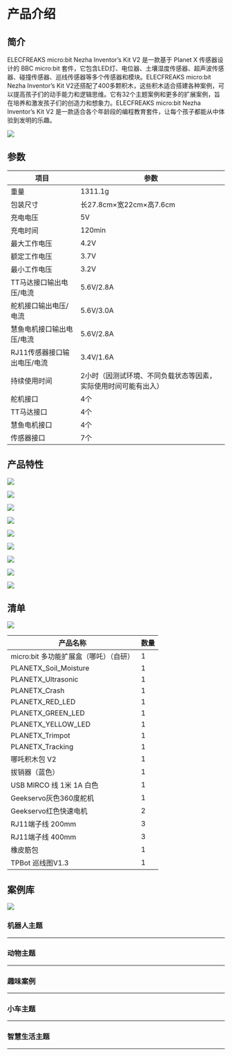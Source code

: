 ﻿---
sidebar_position: 1
---

# 产品介绍

## 简介

ELECFREAKS micro:bit Nezha Inventor’s Kit V2 是一款基于 Planet X 传感器设计的 BBC micro:bit 套件，它包含LED灯、电位器、土壤湿度传感器、超声波传感器、碰撞传感器、巡线传感器等多个传感器和模块。ELECFREAKS micro:bit Nezha Inventor’s Kit V2还搭配了400多颗积木，这些积木适合搭建各种案例，可以提高孩子们的动手能力和逻辑思维。它有32个主题案例和更多的扩展案例，旨在培养和激发孩子们的创造力和想象力。ELECFREAKS micro:bit Nezha Inventor’s Kit V2 是一款适合各个年龄段的编程教育套件，让每个孩子都能从中体验到发明的乐趣。

![](https://wiki-media-ef.oss-cn-hongkong.aliyuncs.com/docs/microbit/building-blocks/nezha-inventors-kit-v2/images/nezha-inventors-kit-v2-01.png)

## 参数

| 项目 | 参数 |
|---|---|
|重量|1311.1g|
|包装尺寸|长27.8cm×宽22cm×高7.6cm|
|充电电压|5V|
|充电时间|120min|
|最大工作电压|4.2V|
|额定工作电压|3.7V
|最小工作电压|3.2V|
|TT马达接口输出电压/电流|5.6V/2.8A|
|舵机接口输出电压/电流|5.6V/3.0A|
|慧鱼电机接口输出电压/电流|5.6V/2.8A|
|RJ11传感器接口输出电压/电流|3.4V/1.6A|
|持续使用时间|2小时（因测试环境、不同负载状态等因素，实际使用时间可能有出入）|
|舵机接口|4个|
|TT马达接口|4个|
|慧鱼电机接口|4个|
|传感器接口|7个|

## 产品特性

![](https://wiki-media-ef.oss-cn-hongkong.aliyuncs.com/docs/microbit/building-blocks/nezha-inventors-kit-v2/images/nezha-inventors-kit-v2-02.png)

![](https://wiki-media-ef.oss-cn-hongkong.aliyuncs.com/docs/microbit/building-blocks/nezha-inventors-kit-v2/images/nezha-inventors-kit-v2-03.png)

![](https://wiki-media-ef.oss-cn-hongkong.aliyuncs.com/docs/microbit/building-blocks/nezha-inventors-kit-v2/images/nezha-inventors-kit-v2-04.png)

![](https://wiki-media-ef.oss-cn-hongkong.aliyuncs.com/docs/microbit/building-blocks/nezha-inventors-kit-v2/images/nezha-inventors-kit-v2-05.png)

![](https://wiki-media-ef.oss-cn-hongkong.aliyuncs.com/docs/microbit/building-blocks/nezha-inventors-kit-v2/images/nezha-inventors-kit-v2-06.png)

![](https://wiki-media-ef.oss-cn-hongkong.aliyuncs.com/docs/microbit/building-blocks/nezha-inventors-kit-v2/images/nezha-inventors-kit-v2-07.png)

![](https://wiki-media-ef.oss-cn-hongkong.aliyuncs.com/docs/microbit/building-blocks/nezha-inventors-kit-v2/images/nezha-inventors-kit-v2-08.png)

![](https://wiki-media-ef.oss-cn-hongkong.aliyuncs.com/docs/microbit/building-blocks/nezha-inventors-kit-v2/images/nezha-inventors-kit-v2-09.png)

![](https://wiki-media-ef.oss-cn-hongkong.aliyuncs.com/docs/microbit/building-blocks/nezha-inventors-kit-v2/images/nezha-inventors-kit-v2-10.png)


## 清单

![](https://wiki-media-ef.oss-cn-hongkong.aliyuncs.com/docs/microbit/building-blocks/nezha-inventors-kit-v2/images/nezha-inventors-kit-v2-11.png)

| 产品名称 | 数量 |
|---|---|
| micro:bit 多功能扩展盒（哪吒）（自研） | 1 |
| PLANETX_Soil_Moisture | 1 |
| PLANETX_Ultrasonic | 1 |
| PLANETX_Crash | 1 |
| PLANETX_RED_LED | 1 |
| PLANETX_GREEN_LED | 1 |
| PLANETX_YELLOW_LED | 1 |
| PLANETX_Trimpot | 1 |
| PLANETX_Tracking | 1 |
| 哪吒积木包 V2 | 1 |
| 拔销器（蓝色） | 1 |
| USB MIRCO 线 1米 1A 白色 | 1 |
| Geekservo灰色360度舵机 | 1 |
| Geekservo红色快速电机 | 2 |
| RJ11端子线 200mm | 3 |
| RJ11端子线 400mm | 3 |
| 橡皮筋包 | 1 |
| TPBot 巡线图V1.3 | 1 |


## 案例库

![](https://wiki-media-ef.oss-cn-hongkong.aliyuncs.com/docs/microbit/building-blocks/nezha-inventors-kit-v2/images/nezha-inventors-kit-v2-01.png)

### 机器人主题
---

<cardbox>
  <card
    href="./the-pull-ups-robot/"
    title="引体向上机器人"
    description="引体向上运动就是用自己的力量把自己的身体拉到一根横杆上，然后再放下来，重复多次。这是一种很好的锻炼身体的运动，可以让我们的背部、肩膀和手臂变得更强壮。引体向上运动还可以让我们的身体更挺拔，更有精神。这节课我们将用哪吒发明家套装 V2 来制作一个会做引体向上的机器人。"
    img={'https://wiki-media-ef.oss-cn-hongkong.aliyuncs.com/docs/microbit/building-blocks/nezha-inventors-kit-v2/images/nezha-inventors-kit-v2-case-01-01.png'}
  />
  <card
    href="./the-swimming-robot/"
    title="游泳机器人"
    description="游泳是在水中靠自力漂浮，借自身肢体的动作在水中运动前进的运动、技能。游泳运动可分为竞技游泳和实用游泳，竞技游泳是奥林匹克运动会中的第2大项目，包括：蝶泳、仰泳（也称背泳）、蛙泳、捷泳（也称自由式），4种泳姿的竞速项目，以及花样游泳等。 游泳有很多的好处，比如可以锻炼身体，增强心肺功能，放松心情，提高自信等。游泳也是一种低冲击性的运动，可以减少关节和骨骼的损伤。 这节课我们将用哪吒发明家套装 V2 来制作一个模拟游泳运动的机器人。"
    img={'https://wiki-media-ef.oss-cn-hongkong.aliyuncs.com/docs/microbit/building-blocks/nezha-inventors-kit-v2/images/nezha-inventors-kit-v2-case-02-01.png'}
  />
  <card
    href="./the-weight-lifting-robot/"
    title="举重机器人"
    description="举重是用双手把一根有两个圆盘的杠铃举到头顶，看谁能举起最重的杠铃。这听起来很简单，但其实很难，因为举重不仅需要很强的力量，还需要很好的技巧，很稳的平衡和很高的协调能力。而且，举重还需要很强的心理素质和意志力，因为举重时要面对很大的压力和挑战。举重可以让我们的身体变得更强壮，更灵活，更健康，也可以让我们的自信心和自尊心变得更高。我们今天就用哪吒发明家套装 V2 来制作一个可以模拟举重动作的机器人。"
    img={'https://wiki-media-ef.oss-cn-hongkong.aliyuncs.com/docs/microbit/building-blocks/nezha-inventors-kit-v2/images/nezha-inventors-kit-v2-case-03-01.png'}
  />
  <card
    href="./the-unicycle-robot/"
    title="独轮车机器人"
    description="独轮车走钢丝，是一项极富挑战性和刺激性的表演艺术。它结合了平衡、协调和技巧，让人们目瞪口呆地欣赏表演者在高度紧张的环境中展示出非凡的平衡能力和精准控制。在这项表演中，表演者骑着独轮车（一种只有一个轮子的特殊车辆）横跨一根高悬的钢丝。这根钢丝通常被悬挂在两个支架之间，高度和距离都需要精确测量和调整，以确保表演者的安全。表演者在表演过程中需要保持身体的平衡，并且使用身体的微妙调整来保持独轮车在钢丝上的稳定。他们需要高度集中注意力，随时准备应对外界因素带来的挑战，例如风力、震动或者自身姿势的微小变化。即使是最轻微的失衡，都可能导致表演者摔倒或失去平衡。我们今天就用哪吒发明家套装 V2 来制作一个独轮车机器人。"
    img={'https://wiki-media-ef.oss-cn-hongkong.aliyuncs.com/docs/microbit/building-blocks/nezha-inventors-kit-v2/images/nezha-inventors-kit-v2-case-04-01.png'}
  />
  <card
    href="./the-kaleidoscope-robot/"
    title="万花筒机器人"
    description="万花筒绘画是一种艺术形式，灵感来源于传统的万花筒装置。在这种绘画中，艺术家使用各种色彩丰富的材料和技巧，创造出迷人的万花筒效果。他们通过细致的图案、循环的几何形状和强烈的色彩对比，营造出光学错觉和视觉盛宴。万花筒绘画常常展现出华丽而神秘的图像，带给观者一种迷幻而奇妙的艺术体验。在这堂课上，学生将学习如何使用哪吒发明家套装 V2 制作一个能够绘制出不同图案的万花筒机器人。通过这个案例，他们将学习电机的控制原理、编程概念以及艺术与科学的结合。通过亲身动手制作和实践，学生将培养创造力、解决问题的能力以及团队合作精神。"
    img={'https://wiki-media-ef.oss-cn-hongkong.aliyuncs.com/docs/microbit/building-blocks/nezha-inventors-kit-v2/images/nezha-inventors-kit-v2-case-05-01.png'}
  />
  <card
    href="./the-dancing-robot/"
    title="跳舞机器人"
    description="跳舞是一种富有表达力和艺术性的身体语言。通过优雅的动作和节奏感，舞者能够传达情感、故事和想法。跳舞的形式多种多样，包括现代舞、芭蕾舞、爵士舞、街舞等。无论是舞台上的专业演出，还是大家庭聚会上的自由舞蹈，跳舞都能够唤起人们内心的激情和快乐。它不仅是一种身体的表达方式，更是一种文化的传承和交流形式。跳舞能够锻炼身体素质、提高协调能力，同时也带给人们放松身心、释放压力的机会。不论是舞者还是观众，跳舞都是一场美妙的艺术盛宴，让人们享受到舞蹈带来的美与乐。本课程旨在通过哪吒发明家套装 V2 制作一个跳舞机器人的案例，让学生了解电机的控制原理、齿轮传动的应用以及重心对平衡的影响。学生将亲身动手制作跳舞机器人，并学习如何使用齿轮传动和控制电机，以实现机器人的舞蹈动作。通过这个项目，学生将培养创造力、解决问题的能力和团队合作精神。"
    img={'https://wiki-media-ef.oss-cn-hongkong.aliyuncs.com/docs/microbit/building-blocks/nezha-inventors-kit-v2/images/nezha-inventors-kit-v2-case-06-01.png'}
  />
  <card
    href="./the-crawling-robot/"
    title="爬行机器人"
    description="动物世界中，爬行是一种常见的运动方式。我们可以观察到许多动物如蛇、蜘蛛和壁虎等都拥有独特的爬行方式。它们通过身体的协调运动、肌肉的收缩和伸展，以及与地面的摩擦力来实现前进。这些动物的爬行方式既有一定的规律性，又展现出各自的特点和灵活性。本课程旨在通过制作一个爬行机器人的案例，让学生了解电机的控制原理以及齿轮传动的应用。学生将使用哪吒发明家套装V2中的材料制作爬行机器人，并学习如何通过控制电机和齿轮传动实现机器人的爬行动作。通过这个项目，学生将培养创造力、问题解决能力和团队合作精神。"
    img={'https://wiki-media-ef.oss-cn-hongkong.aliyuncs.com/docs/microbit/building-blocks/nezha-inventors-kit-v2/images/nezha-inventors-kit-v2-case-07-01.png'}
  />
  <card
    href="./the-walking-robot/"
    title="行走机器人"
    description="行走是动物世界中最基本、常见的运动方式之一。我们可以观察到许多动物如人类、猫、狗等都有各自独特的行走方式。它们通过协调地移动四肢，调整身体的平衡，才能实现稳定的行走动作。不同的动物有着不同的步态和姿势，展现出各自的特点和灵活性。在本项目中，我们将尝试模仿动物的行走动作，设计和制作一个能够模拟它们步伐的机器人。通过哪吒发明家套装V2中的材料，我们将搭建机器人的结构，并通过一个电机控制机器人的运动。同时，我们将学习和应用齿轮传动的原理，以实现机器人的协调运动和行走动作。"
    img={'https://wiki-media-ef.oss-cn-hongkong.aliyuncs.com/docs/microbit/building-blocks/nezha-inventors-kit-v2/images/nezha-inventors-kit-v2-case-08-01.png'}
  />
</cardbox>

### 动物主题
---

<cardbox>
  <card
    href="./the-scorpion-robot/"
    title="蝎子"
    description="蝎子是一种引人注目的节肢动物，属于蛛形纲中的一支。它们生活在地球上的各个角落，包括荒漠、沙漠、森林和草原等环境。蝎子通常具有较长的身体和一对弯曲的尾巴，尾巴的末端通常有一个毒刺。它们的身体外表呈现出多样的颜色和图案，从浅黄色到深棕色或黑色不等。蝎子以捕食昆虫、蛛类和其他小型无脊椎动物为生。它们具有发达的感知系统，尤其是它们的触角和眼睛，能够帮助它们在黑暗中定位和捕捉猎物。蝎子的毒刺含有毒素，一般用来防御和捕获食物。我们今天就用哪吒发明家套装 V2 来制作一只蝎子。"
    img={'https://wiki-media-ef.oss-cn-hongkong.aliyuncs.com/docs/microbit/building-blocks/nezha-inventors-kit-v2/images/nezha-inventors-kit-v2-case-09-01.png'}
  />
  <card
    href="./the-mechanical-crawler/"
    title="机械爬虫"
    description="毛毛虫是一种小型的昆虫幼虫，它们通常有柔软而多毛的身体。毛毛虫是蝴蝶和飞蛾等昆虫的幼虫阶段，它们在这个阶段通过摄食和生长来准备变成成虫。毛毛虫的身体由许多环节组成，每个环节上都有一对腿，它们通过这些腿进行爬行。毛毛虫的爬行是通过身体的蠕动来实现的。它们的腿会交替移动，从而推动身体向前行进。这种爬行方式使得毛毛虫能够在树叶、树枝和地面等各种不同表面上自如地爬行。我们将利用哪吒发明家套装V2来制作一个机械爬虫，它能够模仿毛毛虫的运动方式。"
    img={'https://wiki-media-ef.oss-cn-hongkong.aliyuncs.com/docs/microbit/building-blocks/nezha-inventors-kit-v2/images/nezha-inventors-kit-v2-case-10-01.png'}
  />
    <card
    href="./the-crab-robot/"
    title="螃蟹"
    description="螃蟹是一种生活在海洋和淡水中的生物，它们有坚硬的外壳和强大的钳子。螃蟹以横向行走为主要的移动方式，它们通过腿部的协调运动实现爬行。在本节课中，我们将了解螃蟹的特点和行为，并尝试制作一个模仿螃蟹爬行的机械螃蟹。"
    img={'https://wiki-media-ef.oss-cn-hongkong.aliyuncs.com/docs/microbit/building-blocks/nezha-inventors-kit-v2/images/nezha-inventors-kit-v2-case-11-01.png'}
  />
    <card
    href="./the-prawns-robot/"
    title="大虾"
    description="虾是一种生活在水中的无脊椎动物，它们有着硬壳和长长的触角。虾以横扫的方式行动，通过强大的钳子和手臂清理周围的食物。在本节课中，我们将了解虾的特点和行为，并尝试制作一个形状类似虾的机械大虾。"
    img={'https://wiki-media-ef.oss-cn-hongkong.aliyuncs.com/docs/microbit/building-blocks/nezha-inventors-kit-v2/images/nezha-inventors-kit-v2-case-12-01.png'}
  />
    <card
    href="./the-dog-robot/"
    title="小狗"
    description="狗是人类最亲密的伙伴之一，也是常见的宠物。它们有着不同的品种和外貌，有大型犬、中型犬和小型犬等。狗通常有四条腿，灵敏的嗅觉和听力，它们聪明、忠诚和友善。狗是人类的忠实伴侣，与我们分享欢乐和忧伤，提供安慰和陪伴。在本节课中，我们将一起探索有关狗的有趣知识，并使用哪吒发明家套装V2制作一个机械小狗。通过这个项目，我们将学习如何运用电机和其他组件，了解机械动力学的基本原理，并培养我们的创造力和问题解决能力。"
    img={'https://wiki-media-ef.oss-cn-hongkong.aliyuncs.com/docs/microbit/building-blocks/nezha-inventors-kit-v2/images/nezha-inventors-kit-v2-case-13-01.png'}
  />
</cardbox>

### 趣味案例
---

<cardbox>
  <card
    href="./the-gyro-launcher/"
    title="陀螺发射器"
    description="陀螺是一种旋转的玩具，它具有很多有趣的特性。你们是否听说过陀螺呢？陀螺可以保持稳定的旋转，有时甚至能站在一个尖尖的顶端旋转！在古代，陀螺还被用来作为游戏和竞技的工具。在今天的课程中，我们将学习关于陀螺的知识，并尝试制作一个陀螺发射器，帮助我们加速和稳定陀螺的旋转。"
    img={'https://wiki-media-ef.oss-cn-hongkong.aliyuncs.com/docs/microbit/building-blocks/nezha-inventors-kit-v2/images/nezha-inventors-kit-v2-case-14-01.png'}
  />
  <card
    href="./the-robotic-arm/"
    title="机械臂"
    description="机械臂是一种可以模仿人类手臂动作的机械装置。它可以在工业、医疗、科学等领域发挥重要作用。在本课程中，我们将学习机械臂的基本原理，并使用哪吒发明家套装V2来制作一个功能强大的机械臂。"
    img={'https://wiki-media-ef.oss-cn-hongkong.aliyuncs.com/docs/microbit/building-blocks/nezha-inventors-kit-v2/images/nezha-inventors-kit-v2-case-15-01.png'}
  />
    <card
    href="./the-seesaw/"
    title="跷跷板"
    description="跷跷板是一种经典的游乐设施，它能够利用杠杆原理实现两端的平衡。在本课程中，我们将学习跷跷板的原理，并使用哪吒发明家套装V2来制作一个能够摆动的跷跷板。"
    img={'https://wiki-media-ef.oss-cn-hongkong.aliyuncs.com/docs/microbit/building-blocks/nezha-inventors-kit-v2/images/nezha-inventors-kit-v2-case-16-01.png'}
  />
    <card
    href="./the-egg-beater/"
    title="打蛋器"
    description="打蛋器是一种常见的厨房工具，它能够快速有效地将蛋液打散，并使其变得松软和均匀。在本节课中，我们将一起学习如何使用哪吒发明家套装V2制作一个有趣的打蛋器。"
    img={'https://wiki-media-ef.oss-cn-hongkong.aliyuncs.com/docs/microbit/building-blocks/nezha-inventors-kit-v2/images/nezha-inventors-kit-v2-case-17-01.png'}
  />
    <card
    href="./the-oscillating-fan/"
    title="摇头风扇"
    description="摇头风扇是一种常见的家用电器，它能够通过摆动头部来使风的方向更加广泛地分布。在本课程中，我们将学习如何使用哪吒发明家套装V2制作一个能够自动摇头和旋转的摇头风扇。"
    img={'https://wiki-media-ef.oss-cn-hongkong.aliyuncs.com/docs/microbit/building-blocks/nezha-inventors-kit-v2/images/nezha-inventors-kit-v2-case-18-01.png'}
  />
  <card
    href="./the-counting-basketball-frame/"
    title="计数篮球框"
    description="在这个项目中，我们将使用哪吒发明家套装V2制作一个会自动计算进球数的篮球架模型。我们将学习超声波传感器的工作原理、电路连接、编程等知识，并将其应用到篮球架模型的制作中。"
    img={'https://wiki-media-ef.oss-cn-hongkong.aliyuncs.com/docs/microbit/building-blocks/nezha-inventors-kit-v2/images/nezha-inventors-kit-v2-case-19-01.png'}
  />
  <card
    href="./the-shooting-device/"
    title="投篮装置"
    description="投篮装置是一种能够帮助我们自动投篮的装置。在本课程中，我们将学习杠杆原理，并使用哪吒发明家套装V2制作一个简单的投篮装置。我们将了解杠杆原理的工作原理，以及如何利用杠杆原理实现投篮的动作。"
    img={'https://wiki-media-ef.oss-cn-hongkong.aliyuncs.com/docs/microbit/building-blocks/nezha-inventors-kit-v2/images/nezha-inventors-kit-v2-case-20-01.png'}
  />
</cardbox>



### 小车主题
---

<cardbox>
  <card
    href="./the-forklift-1/"
    title="叉车1"
    description="叉车是一种用于搬运和举升物体的机械装置。在本课程中，我们将学习平行四边形易变形和变形后对边平行的知识点，并通过使用哪吒发明家套装V2制作一个简单的叉车装置。我们将探索平行四边形的特性以及如何利用变形后对边平行的特性来设计和搭建一个能够实现叉车运动的机械结构。"
    img={'https://wiki-media-ef.oss-cn-hongkong.aliyuncs.com/docs/microbit/building-blocks/nezha-inventors-kit-v2/images/nezha-inventors-kit-v2-case-21-01.png'}
  />
  <card
    href="./the-forklift-2/"
    title="叉车2"
    description="叉车是一种能够搬运和举升物体的机械装置。在本课程中，我们将学习齿条传动的知识点，并通过使用哪吒发明家套装V2制作一个简单的叉车模型。我们将探索齿条传动的原理和应用，了解它在叉车装置中的作用。"
    img={'https://wiki-media-ef.oss-cn-hongkong.aliyuncs.com/docs/microbit/building-blocks/nezha-inventors-kit-v2/images/nezha-inventors-kit-v2-case-22-01.png'}
  />
    <card
    href="./the-motorcycle/"
    title="摩托车"
    description="摩托车是一种独特而迅猛的交通工具。在本课程中，我们将学习齿轮传动的知识点，并通过使用哪吒发明家套装V2制作一个简单的摩托车模型。"
    img={'https://wiki-media-ef.oss-cn-hongkong.aliyuncs.com/docs/microbit/building-blocks/nezha-inventors-kit-v2/images/nezha-inventors-kit-v2-case-23-01.png'}
  />
    <card
    href="./the-excavator/"
    title="挖掘机"
    description="挖掘车是一种强大的工程车辆，它可以实现大量的挖掘和搬运工作。在本课程中，我们将学习蜗轮蜗杆的知识点，并通过使用哪吒发明家套装V2制作一个简单的挖掘车模型。我们将探索蜗轮蜗杆传动的原理和应用，了解它在挖掘车中的作用。"
    img={'https://wiki-media-ef.oss-cn-hongkong.aliyuncs.com/docs/microbit/building-blocks/nezha-inventors-kit-v2/images/nezha-inventors-kit-v2-case-24-01.png'}
  />
    <card
    href="./the-smart-obstacle-avoidance-car-1/"
    title="智能避障小车1"
    description="在这个课程中，我们将一起制作一辆智能避障车，利用哪吒发明家套装V2和超声波传感器，让车辆能够自动检测并避开前方的障碍物。通过这个项目，我们将学习超声波传感器的工作原理，并将其应用于实际机器人的设计与制作中。"
    img={'https://wiki-media-ef.oss-cn-hongkong.aliyuncs.com/docs/microbit/building-blocks/nezha-inventors-kit-v2/images/nezha-inventors-kit-v2-case-25-01.png'}
  />
  <card
    href="./the-smart-obstacle-avoidance-car-2/"
    title="智能避障小车2"
    description="在这个课程中，我们将一起制作一辆智能避障车，利用哪吒发明家套装V2、超声波传感器以及舵机控制转向的技术。我们将学习超声波传感器的工作原理，了解它如何帮助机器人感知周围的环境，同时探索汽车前桥结构的知识点，以实现车辆的转向功能。通过这个项目，我们将培养创造力、问题解决和团队合作的能力，同时了解机器人技术的应用和机械结构的原理。"
    img={'https://wiki-media-ef.oss-cn-hongkong.aliyuncs.com/docs/microbit/building-blocks/nezha-inventors-kit-v2/images/nezha-inventors-kit-v2-case-26-01.png'}
  />
  <card
    href="./the-smart-line-following-car/"
    title="智能巡线小车"
    description="本次课程将带领学生制作一辆巡线车，利用哪吒发明家套装V2和双路巡线传感器，使车辆能够沿着黑线行驶。通过该项目，学生将学习有关巡线传感器的工作原理和应用，培养问题解决能力和创造性思维，并了解机器人技术在自动导航中的应用。"
    img={'https://wiki-media-ef.oss-cn-hongkong.aliyuncs.com/docs/microbit/building-blocks/nezha-inventors-kit-v2/images/nezha-inventors-kit-v2-case-27-01.png'}
  />
  <card
    href="./the-obstacle-avoidance-line-following-car/"
    title="避障巡线车"
    description="在这个项目中，我们将使用哪吒发明家套装V2制作一辆智能小车，它不仅能够沿着黑线进行巡线，还能够在巡线的同时避开障碍物。我们将学习双路巡线传感器和超声波传感器的工作原理，并将它们应用到小车的制作中。"
    img={'https://wiki-media-ef.oss-cn-hongkong.aliyuncs.com/docs/microbit/building-blocks/nezha-inventors-kit-v2/images/nezha-inventors-kit-v2-case-28-01.png'}
  />
  <card
    href="./the-flying-car/"
    title="会飞的小车"
    description="在这个项目中，我们将使用哪吒发明家套装V2制作一辆有翅膀的小车，它能够模拟鸟类的飞行动作。我们将学习机械结构搭建、电机控制、创意设计等知识，并将它们应用到小车的制作中。"
    img={'https://wiki-media-ef.oss-cn-hongkong.aliyuncs.com/docs/microbit/building-blocks/nezha-inventors-kit-v2/images/nezha-inventors-kit-v2-case-29-01.png'}
  />
</cardbox>

### 智慧生活主题
---

<cardbox>
  <card
    href="./the-traffic-light/"
    title="交通灯"
    description="在这个项目中，我们将使用哪吒发明家套装V2制作一个交通灯模型。我们将学习LED灯的控制、编程等知识，并将其应用到交通灯的制作中。"
    img={'https://wiki-media-ef.oss-cn-hongkong.aliyuncs.com/docs/microbit/building-blocks/nezha-inventors-kit-v2/images/nezha-inventors-kit-v2-case-30-01.png'}
  />
  <card
    href="./the-ultrasonic-sound-gate/"
    title="超声波闸门"
    description="在这个项目中，我们将使用哪吒发明家套装V2制作一个超声波闸门模型。我们将学习超声波传感器的工作原理、编程等知识，并将其应用到闸门模型的制作中。"
    img={'https://wiki-media-ef.oss-cn-hongkong.aliyuncs.com/docs/microbit/building-blocks/nezha-inventors-kit-v2/images/nezha-inventors-kit-v2-case-31-01.png'}
  />
   <card
    href="./the-smart-clothes-rack/"
    title="智能晾衣架"
    description="在这个项目中，我们将使用哪吒发明家套装V2制作一个智能晾衣架模型。我们将学习土壤湿度传感器的工作原理、编程等知识，并将其应用到晾衣架模型的制作中。当下雨时，装置上方的土壤湿度传感器检测到雨水，此时晾衣架自动收缩，当装置上方的土壤湿度传感器没有检测到雨水时，则晾衣架自动伸出。"
    img={'https://wiki-media-ef.oss-cn-hongkong.aliyuncs.com/docs/microbit/building-blocks/nezha-inventors-kit-v2/images/nezha-inventors-kit-v2-case-32-01.png'}
  />
</cardbox>
